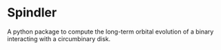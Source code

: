 # Spindler
A python package to compute the long-term orbital evolution of a binary interacting with a circumbinary disk.